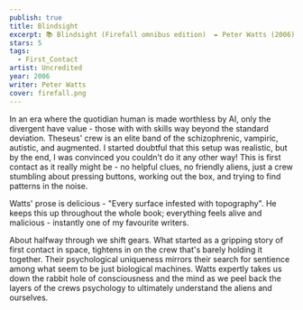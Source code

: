 ```yaml
---
publish: true
title: Blindsight
excerpt: 📚 Blindsight (Firefall omnibus edition)  ✒️ Peter Watts (2006) ✨ 5/5 🛸 First contact 🖌️ Uncredited
stars: 5
tags:
  - First_Contact
artist: Uncredited
year: 2006
writer: Peter Watts
cover: firefall.png
---
```

In an era where the quotidian human is made worthless by AI, only the divergent have value - those with with skills way beyond the standard deviation. Theseus' crew is an elite band of the schizophrenic, vampiric, autistic, and augmented. I started doubtful that this setup was realistic, but by the end, I was convinced you couldn't do it any other way! This is first contact as it really might be - no helpful clues, no friendly aliens, just a crew stumbling about pressing buttons, working out the box, and trying to find patterns in the noise.   
  
Watts' prose is delicious - "Every surface infested with topography". He keeps this up throughout the whole book; everything feels alive and malicious - instantly one of my favourite writers.  
  
About halfway through we shift gears. What started as a gripping story of first contact in space, tightens in on the crew that's barely holding it together. Their psychological uniqueness mirrors their search for sentience among what seem to be just biological machines. Watts expertly takes us down the rabbit hole of consciousness and the mind as we peel back the layers of the crews psychology to ultimately understand the aliens and ourselves.